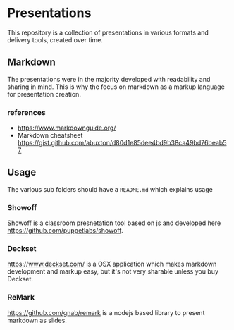 # Presentations

This repository is a collection of presentations in various formats and delivery tools, created over time.

## Markdown

The presentations were in the majority developed with readability and sharing in mind. This is why the focus on markdown as a markup language for presentation creation.

### references

* <https://www.markdownguide.org/>
* Markdown cheatsheet <https://gist.github.com/abuxton/d80d1e85dee4bd9b38ca49bd76beab57>

## Usage

The various sub folders should have a `README.md` which explains usage
### Showoff

Showoff is a classroom presnetation tool based on js and developed here <https://github.com/puppetlabs/showoff>.

### Deckset

<https://www.deckset.com/> is a OSX application which makes markdown development and markup easy, but it's not very sharable unless you buy Deckset.

### ReMark

<https://github.com/gnab/remark> is a nodejs based library to present markdown as slides.
